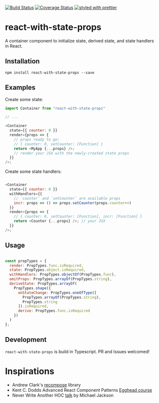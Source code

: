 [![Build Status](https://travis-ci.org/collardeau/react-with-state-props.svg?branch=master)](https://travis-ci.org/collardeau/react-with-state-props)
[![Coverage Status](https://coveralls.io/repos/github/collardeau/react-with-state-props/badge.svg?branch=master)](https://coveralls.io/github/collardeau/react-with-state-props?branch=master)
[![styled with prettier](https://img.shields.io/badge/styled_with-prettier-ff69b4.svg)](https://github.com/prettier/prettier)

# react-with-state-props

A container component to initialize state, derived state, and state handlers in React.

## Installation

`npm install react-with-state-props --save`

## Examples

Create some state: 

```javascript
import Container from "react-with-state-props"

// ...

<Container
  state={{ counter: 0 }}
  render={props => {
    // props ready to go:
    // { counter: 0, setCounter: [Function] }
    return <MyApp {...props} />;
    // render your JSX with the newly-created state props
  }}
/>;
```

Create some state handlers:

```javascript

<Container
  state={{ counter: 0 }}
  withHandlers={{
    // `counter` and `setCounter` are available props
    incr: props => () => props.setCounter(props.counter++)
  }}
  render={props => {
    // { counter: 0, setCounter: [Function], incr: [Function] }
    return <Counter {...props} />; // your JSX
  }}
/>;

```

## Usage

```javascript

const propTypes = {
  render: PropTypes.func.isRequired,
  state: PropTypes.object.isRequired,
  withHandlers: PropTypes.objectOf(PropTypes.func),
  omitProps: PropTypes.arrayOf(PropTypes.string),
  deriveState: PropTypes.arrayOf(
    PropTypes.shape({
      onStateChange: PropTypes.oneOfType([
        PropTypes.arrayOf(PropTypes.string),
        PropTypes.string
      ]).isRequired,
      derive: PropTypes.func.isRequired
    })
  )
};

```


## Development

`react-with-state-props` is build in Typescript.
PR and Issues welcomed!

# Inspirations

* Andrew Clark's [recompose](https://github.com/acdlite/recompose) library
* Kent C. Dodds Advanced React Component Patterns [Egghead course](https://egghead.io/courses/advanced-react-component-patterns)
* Never Write Another HOC [talk](https://www.youtube.com/watch?v=BcVAq3YFiuc) by Michael Jackson
